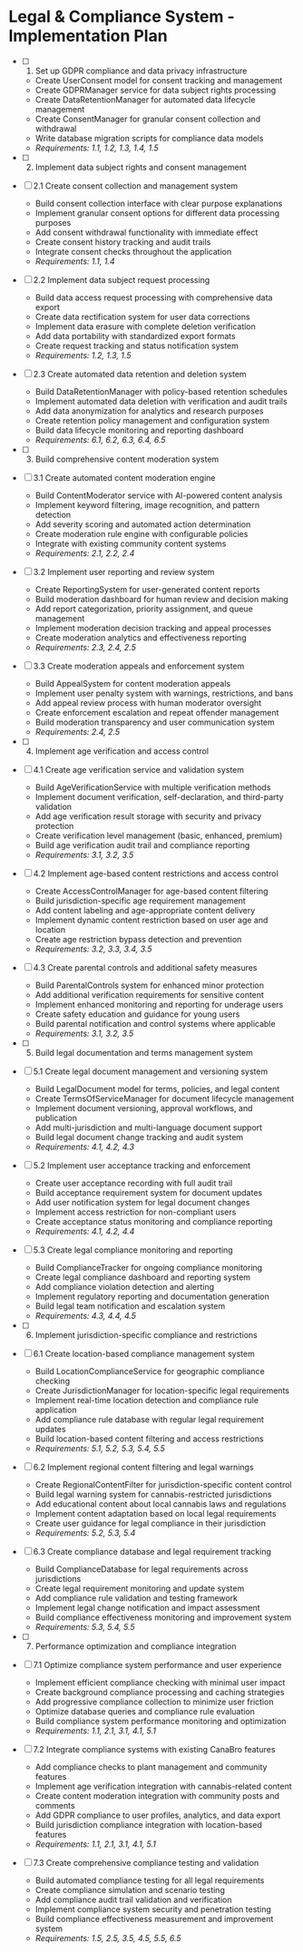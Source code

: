 # Legal & Compliance System - Implementation Plan

- [ ] 1. Set up GDPR compliance and data privacy infrastructure
  - Create UserConsent model for consent tracking and management
  - Create GDPRManager service for data subject rights processing
  - Create DataRetentionManager for automated data lifecycle management
  - Create ConsentManager for granular consent collection and withdrawal
  - Write database migration scripts for compliance data models
  - _Requirements: 1.1, 1.2, 1.3, 1.4, 1.5_

- [ ] 2. Implement data subject rights and consent management
- [ ] 2.1 Create consent collection and management system
  - Build consent collection interface with clear purpose explanations
  - Implement granular consent options for different data processing purposes
  - Add consent withdrawal functionality with immediate effect
  - Create consent history tracking and audit trails
  - Integrate consent checks throughout the application
  - _Requirements: 1.1, 1.4_

- [ ] 2.2 Implement data subject request processing
  - Build data access request processing with comprehensive data export
  - Create data rectification system for user data corrections
  - Implement data erasure with complete deletion verification
  - Add data portability with standardized export formats
  - Create request tracking and status notification system
  - _Requirements: 1.2, 1.3, 1.5_

- [ ] 2.3 Create automated data retention and deletion system
  - Build DataRetentionManager with policy-based retention schedules
  - Implement automated data deletion with verification and audit trails
  - Add data anonymization for analytics and research purposes
  - Create retention policy management and configuration system
  - Build data lifecycle monitoring and reporting dashboard
  - _Requirements: 6.1, 6.2, 6.3, 6.4, 6.5_

- [ ] 3. Build comprehensive content moderation system
- [ ] 3.1 Create automated content moderation engine
  - Build ContentModerator service with AI-powered content analysis
  - Implement keyword filtering, image recognition, and pattern detection
  - Add severity scoring and automated action determination
  - Create moderation rule engine with configurable policies
  - Integrate with existing community content systems
  - _Requirements: 2.1, 2.2, 2.4_

- [ ] 3.2 Implement user reporting and review system
  - Create ReportingSystem for user-generated content reports
  - Build moderation dashboard for human review and decision making
  - Add report categorization, priority assignment, and queue management
  - Implement moderation decision tracking and appeal processes
  - Create moderation analytics and effectiveness reporting
  - _Requirements: 2.3, 2.4, 2.5_

- [ ] 3.3 Create moderation appeals and enforcement system
  - Build AppealSystem for content moderation appeals
  - Implement user penalty system with warnings, restrictions, and bans
  - Add appeal review process with human moderator oversight
  - Create enforcement escalation and repeat offender management
  - Build moderation transparency and user communication system
  - _Requirements: 2.4, 2.5_

- [ ] 4. Implement age verification and access control
- [ ] 4.1 Create age verification service and validation system
  - Build AgeVerificationService with multiple verification methods
  - Implement document verification, self-declaration, and third-party validation
  - Add age verification result storage with security and privacy protection
  - Create verification level management (basic, enhanced, premium)
  - Build age verification audit trail and compliance reporting
  - _Requirements: 3.1, 3.2, 3.5_

- [ ] 4.2 Implement age-based content restrictions and access control
  - Create AccessControlManager for age-based content filtering
  - Build jurisdiction-specific age requirement management
  - Add content labeling and age-appropriate content delivery
  - Implement dynamic content restriction based on user age and location
  - Create age restriction bypass detection and prevention
  - _Requirements: 3.2, 3.3, 3.4, 3.5_

- [ ] 4.3 Create parental controls and additional safety measures
  - Build ParentalControls system for enhanced minor protection
  - Add additional verification requirements for sensitive content
  - Implement enhanced monitoring and reporting for underage users
  - Create safety education and guidance for young users
  - Build parental notification and control systems where applicable
  - _Requirements: 3.1, 3.2, 3.5_

- [ ] 5. Build legal documentation and terms management system
- [ ] 5.1 Create legal document management and versioning system
  - Build LegalDocument model for terms, policies, and legal content
  - Create TermsOfServiceManager for document lifecycle management
  - Implement document versioning, approval workflows, and publication
  - Add multi-jurisdiction and multi-language document support
  - Build legal document change tracking and audit system
  - _Requirements: 4.1, 4.2, 4.3_

- [ ] 5.2 Implement user acceptance tracking and enforcement
  - Create user acceptance recording with full audit trail
  - Build acceptance requirement system for document updates
  - Add user notification system for legal document changes
  - Implement access restriction for non-compliant users
  - Create acceptance status monitoring and compliance reporting
  - _Requirements: 4.1, 4.2, 4.4_

- [ ] 5.3 Create legal compliance monitoring and reporting
  - Build ComplianceTracker for ongoing compliance monitoring
  - Create legal compliance dashboard and reporting system
  - Add compliance violation detection and alerting
  - Implement regulatory reporting and documentation generation
  - Build legal team notification and escalation system
  - _Requirements: 4.3, 4.4, 4.5_

- [ ] 6. Implement jurisdiction-specific compliance and restrictions
- [ ] 6.1 Create location-based compliance management system
  - Build LocationComplianceService for geographic compliance checking
  - Create JurisdictionManager for location-specific legal requirements
  - Implement real-time location detection and compliance rule application
  - Add compliance rule database with regular legal requirement updates
  - Build location-based content filtering and access restrictions
  - _Requirements: 5.1, 5.2, 5.3, 5.4, 5.5_

- [ ] 6.2 Implement regional content filtering and legal warnings
  - Create RegionalContentFilter for jurisdiction-specific content control
  - Build legal warning system for cannabis-restricted jurisdictions
  - Add educational content about local cannabis laws and regulations
  - Implement content adaptation based on local legal requirements
  - Create user guidance for legal compliance in their jurisdiction
  - _Requirements: 5.2, 5.3, 5.4_

- [ ] 6.3 Create compliance database and legal requirement tracking
  - Build ComplianceDatabase for legal requirements across jurisdictions
  - Create legal requirement monitoring and update system
  - Add compliance rule validation and testing framework
  - Implement legal change notification and impact assessment
  - Build compliance effectiveness monitoring and improvement system
  - _Requirements: 5.3, 5.4, 5.5_

- [ ] 7. Performance optimization and compliance integration
- [ ] 7.1 Optimize compliance system performance and user experience
  - Implement efficient compliance checking with minimal user impact
  - Create background compliance processing and caching strategies
  - Add progressive compliance collection to minimize user friction
  - Optimize database queries and compliance rule evaluation
  - Build compliance system performance monitoring and optimization
  - _Requirements: 1.1, 2.1, 3.1, 4.1, 5.1_

- [ ] 7.2 Integrate compliance systems with existing CanaBro features
  - Add compliance checks to plant management and community features
  - Implement age verification integration with cannabis-related content
  - Create content moderation integration with community posts and comments
  - Add GDPR compliance to user profiles, analytics, and data export
  - Build jurisdiction compliance integration with location-based features
  - _Requirements: 1.1, 2.1, 3.1, 4.1, 5.1_

- [ ] 7.3 Create comprehensive compliance testing and validation
  - Build automated compliance testing for all legal requirements
  - Create compliance simulation and scenario testing
  - Add compliance audit trail validation and verification
  - Implement compliance system security and penetration testing
  - Build compliance effectiveness measurement and improvement system
  - _Requirements: 1.5, 2.5, 3.5, 4.5, 5.5, 6.5_